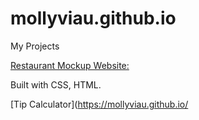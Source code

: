 # mollyviau.github.io
My Projects

[Restaurant Mockup Website:](https://mollyviau.github.io/Alehouse-Website/)


Built with CSS, HTML.

[Tip Calculator](https://mollyviau.github.io/
